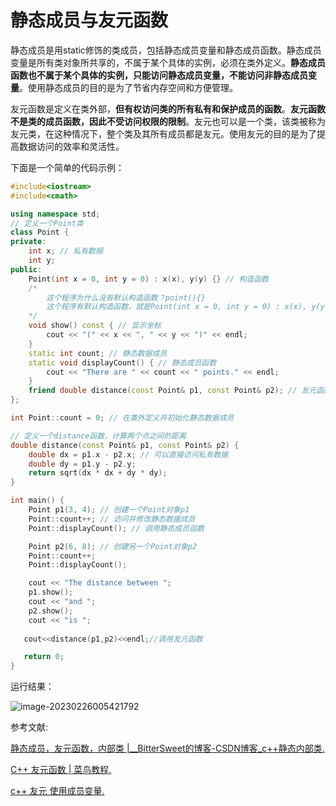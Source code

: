 # 静态成员与友元函数

静态成员是用static修饰的类成员，包括静态成员变量和静态成员函数。静态成员变量是所有类对象所共享的，不属于某个具体的实例，必须在类外定义。**静态成员函数也不属于某个具体的实例，只能访问静态成员变量，不能访问非静态成员变量**。使用静态成员的目的是为了节省内存空间和方便管理。

友元函数是定义在类外部，**但有权访问类的所有私有和保护成员的函数**。**友元函数不是类的成员函数，因此不受访问权限的限制**。友元也可以是一个类，该类被称为友元类，在这种情况下，整个类及其所有成员都是友元。使用友元的目的是为了提高数据访问的效率和灵活性。

下面是一个简单的代码示例：

```c++
#include<iostream>
#include<cmath>

using namespace std;
// 定义一个Point类
class Point {
private:
    int x; // 私有数据
    int y;
public:
    Point(int x = 0, int y = 0) : x(x), y(y) {} // 构造函数
    /*
    	这个程序为什么没有默认构造函数？point(){}
    	这个程序有默认构造函数，就是Point(int x = 0, int y = 0) : x(x), y(y) {}。这个构造函数有两个参数，但是都有默认值，所以可以不传递任何参数来创建对象。
    */
    void show() const { // 显示坐标
        cout << "(" << x << ", " << y << ")" << endl;
    }
    static int count; // 静态数据成员
    static void displayCount() { // 静态成员函数
        cout << "There are " << count << " points." << endl;
    }
    friend double distance(const Point& p1, const Point& p2); // 友元函数
};

int Point::count = 0; // 在类外定义并初始化静态数据成员

// 定义一个distance函数，计算两个点之间的距离
double distance(const Point& p1, const Point& p2) {
    double dx = p1.x - p2.x; // 可以直接访问私有数据
    double dy = p1.y - p2.y;
    return sqrt(dx * dx + dy * dy);
}

int main() {
    Point p1(3, 4); // 创建一个Point对象p1
    Point::count++; // 访问并修改静态数据成员
    Point::displayCount(); // 调用静态成员函数

    Point p2(6, 8); // 创建另一个Point对象p2
    Point::count++;
    Point::displayCount();

    cout << "The distance between ";
    p1.show();
    cout << "and ";
    p2.show();
    cout << "is ";
    
   cout<<distance(p1,p2)<<endl;//调用友元函数

   return 0;
}
```

运行结果：

![image-20230226005421792](https://pic-1304959529.cos.ap-guangzhou.myqcloud.com/DB/image-20230226005421792.png)

参考文献:

[静态成员，友元函数，内部类 |__BitterSweet的博客-CSDN博客_c++静态内部类.](https://blog.csdn.net/qq_45657288/article/details/114579687) 

[C++ 友元函数 | 菜鸟教程.](https://www.runoob.com/cplusplus/cpp-friend-functions.html)  

[c++ 友元 使用成员变量.](https://blog.csdn.net/a_b_c_ccc/article/details/120554767)